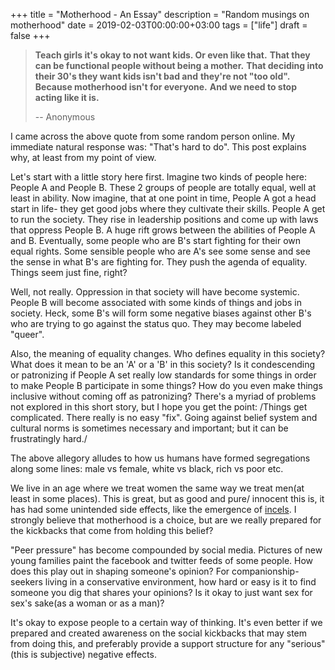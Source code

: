 +++
title = "Motherhood - An Essay"
description = "Random musings on motherhood"
date = 2019-02-03T00:00:00+03:00
tags = ["life"]
draft = false
+++

> **Teach girls it's okay to not want kids. Or even like that.**
> **That they can be functional people without being a mother.**
> **That deciding into their 30's they want kids isn't bad and**
> **they're not "too old". Because motherhood isn't for everyone.**
> **And we need to stop acting like it is.**
>
> -- Anonymous

I came across the above quote from some random person online. My immediate
natural response was: "That's hard to do". This post explains why, at least from
my point of view.

Let's start with a little story here first. Imagine two kinds of people here:
People A and People B. These 2 groups of people are totally equal, well at least
in ability. Now imagine, that at one point in time, People A got a head start in
life- they get good jobs where they cultivate their skills. People A get to run
the society. They rise in leadership positions and come up with laws that
oppress People B. A huge rift grows between the abilities of People A and B.
Eventually, some people who are B's start fighting for their own equal rights.
Some sensible people who are A's see some sense and see the sense in what B's
are fighting for. They push the agenda of equality. Things seem just fine, right?

Well, not really. Oppression in that society will have become systemic. People B
will become associated with some kinds of things and jobs in society. Heck, some
B's will form some negative biases against other B's who are trying to go
against the status quo. They may become labeled "queer".

Also, the meaning of equality changes. Who defines equality in this society?
What does it mean to be an 'A' or a 'B' in this society? Is it condescending or
patronizing if People A set really low standards for some things in order to
make People B participate in some things? How do you even make things inclusive
without coming off as patronizing? There's a myriad of problems not explored in
this short story, but I hope you get the point: /Things get complicated. There
really is no easy "fix". Going against belief system and cultural norms is
sometimes necessary and important; but it can be frustratingly hard./

The above allegory alludes to how us humans have formed segregations along some
lines: male vs female, white vs black, rich vs poor etc.

We live in an age where we treat women the same way we treat men(at least in
some places). This is great, but as good and pure/ innocent this is, it has had
some unintended side effects, like the emergence of [incels](https://en.wikipedia.org/wiki/Incel). I strongly believe
that motherhood is a choice, but are we really prepared for the kickbacks that
come from holding this belief?

"Peer pressure" has become compounded by social media. Pictures of new young
families paint the facebook and twitter feeds of some people. How does this play
out in shaping someone's opinion? For companionship-seekers living in a
conservative environment, how hard or easy is it to find someone you dig that
shares your opinions? Is it okay to just want sex for sex's sake(as a woman or
as a man)?

It's okay to expose people to a certain way of thinking. It's even better if we
prepared and created awareness on the social kickbacks that may stem from doing
this, and preferably provide a support structure for any "serious"(this is
subjective) negative effects.
